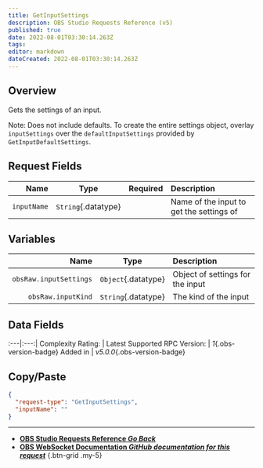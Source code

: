 ```yaml
---
title: GetInputSettings
description: OBS Studio Requests Reference (v5)
published: true
date: 2022-08-01T03:30:14.263Z
tags: 
editor: markdown
dateCreated: 2022-08-01T03:30:14.263Z
---
```


## Overview
Gets the settings of an input.

Note: Does not include defaults. To create the entire settings object, overlay `inputSettings` over the `defaultInputSettings` provided by `GetInputDefaultSettings`.

## Request Fields
Name | Type | Required| Description |
----:|:----:|:-------:|:------------|
`inputName` | `String`{.datatype} | <i class="mdi mdi-check-bold"></i> | Name of the input to get the settings of

## Variables
Name | Type | Description | 
----:|:---------:|:------------|
`obsRaw.inputSettings` | `Object`{.datatype} | Object of settings for the input
`obsRaw.inputKind` | `String`{.datatype} | The kind of the input

## Data Fields
:---|:---:|
Complexity Rating: | <span class="stars stars--3"></span>
Latest Supported RPC Version: | *1*{.obs-version-badge}
Added in | *v5.0.0*{.obs-version-badge}

## Copy/Paste
```json
{
  "request-type": "GetInputSettings",
  "inputName": ""
}
```

---

- [<i class="mdi mdi-chevron-left"></i>**OBS Studio Requests Reference *Go Back***](/en/Broadcasters/OBS/Requests)
- [<i class="mdi mdi-github"></i> **OBS WebSocket Documentation *GitHub documentation for this request***](https://github.com/obsproject/obs-websocket/blob/master/docs/generated/protocol.md#getinputsettings)
{.btn-grid .my-5}